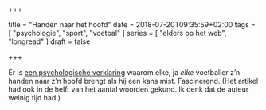 +++

title = "Handen naar het hoofd"
date = 2018-07-20T09:35:59+02:00 
tags = [ "psychologie", "sport", "voetbal" ] 
series = [ "elders op het web", "longread" ] 
draft = false

+++

Er is [een psychologische verklaring](https://www.nytimes.com/2018/07/10/sports/world-cup/england-croatia-france-belgium.html) waarom elke, ja *elke* voetballer z’n handen naar z’n hoofd brengt als hij een kans mist. Fascinerend. (Het artikel had ook in de helft van het aantal woorden gekund. Ik denk dat de auteur weinig tijd had.)
